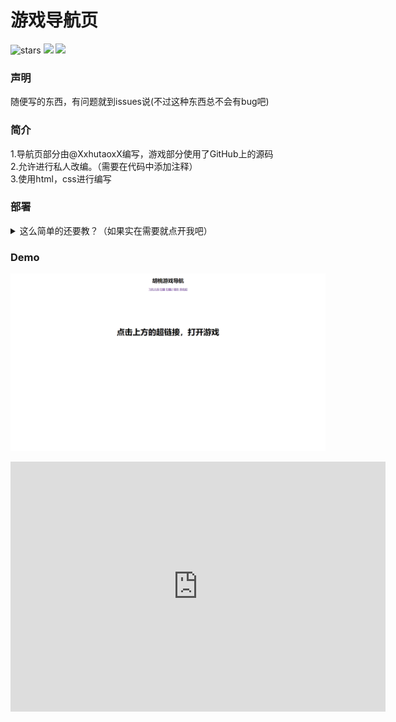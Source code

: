 # 游戏导航页
![stars](https://img.shields.io/github/stars/XxhutaoxX/navigation-page.svg)
![](https://img.shields.io/badge/Author-胡桃-pink.svg)
![](https://star-history.com/embed?secret=#XxhutaoxX/navigation-page&Date)
### 声明
随便写的东西，有问题就到issues说(不过这种东西总不会有bug吧)
### 简介
1.导航页部分由@XxhutaoxX编写，游戏部分使用了GitHub上的源码  
2.允许进行私人改编。（需要在代码中添加注释<!--- Written by Hutao --->）  
3.使用html，css进行编写
### 部署
<details>
<summary>这么简单的还要教？（如果实在需要就点开我吧）</summary>
<pre><code>
将源码下载下来然后找到源码文件夹的index.html文件
</code></pre>
</details>

### Demo
![Demo图片](demo.png)
<iframe style="width:100%;height:auto;min-width:600px;min-height:400px;" src="https://star-history.com/embed?secret=Z2hwX3BBNUk2WmQzZ1dQRjJzcDNVWGZOamN2V1Z0QUhkVjBVQTA1YQ==#XxhutaoxX/navigation-page&Date" frameBorder="0"></iframe>